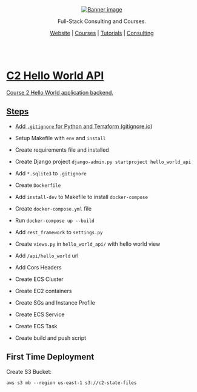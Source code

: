 <div align="center">
    <a href="https://londonappdeveloper.com" target="_blank">
        <img src="https://londonappdeveloper.com/wp-content/uploads/2024/11/banner.svg" alt="Banner image" />
    </a>
</div>

<div align="center">
    <p>Full-Stack Consulting and Courses.</p>
    <a href="https://londonappdeveloper.com" target="_blank">Website</a> |
    <a href="https://londonappdeveloper.teachable.com/" target="_blank">Courses</a> |
    <a href="https://londonappdeveloper.com/tutorials/" target="_blank">Tutorials</a> |
    <a href="https://londonappdeveloper.com/consulting/" target="_blank">Consulting
</div>

<br /><br >

# C2 Hello World API

Course 2 Hello World application backend.

## Steps

 - Add `.gitignore` for Python and Terraform ([gitignore.io](https://www.gitignore.io))
 - Setup Makefile with `env` and `install`
 - Create requirements file and installed
 - Create Django project `django-admin.py startproject hello_world_api`
 - Add `*.sqlite3` to `.gitignore`

 - Create `Dockerfile`
 - Add `install-dev` to Makefile to install `docker-compose`
 - Create `docker-compose.yml` file
 - Run `docker-compose up --build`

 - Add `rest_framework` to `settings.py`
 - Create `views.py` in `hello_world_api/` with hello world view
 - Add `/api/hello_world` url

 - Add Cors Headers

 - Create ECS Cluster
 - Create EC2 containers
 - Create SGs and Instance Profile

 - Create ECS Service
 - Create ECS Task
 - Create build and push script

## First Time Deployment

Create S3 Bucket:

```
aws s3 mb --region us-east-1 s3://c2-state-files
```

